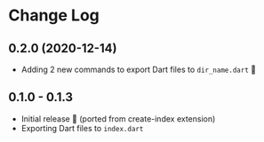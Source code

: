 # Change Log

## 0.2.0 (2020-12-14)

- Adding 2 new commands to export Dart files to `dir_name.dart` 🚀

## 0.1.0 - 0.1.3

- Initial release 🌱 (ported from create-index extension)
- Exporting Dart files to `index.dart`
